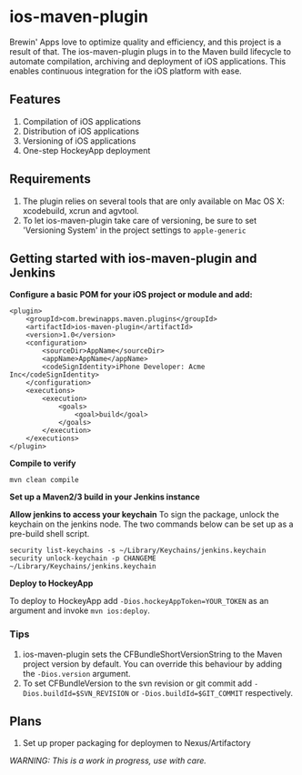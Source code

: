 # ios-maven-plugin

Brewin' Apps love to optimize quality and efficiency, and this project is a result of that. The ios-maven-plugin plugs in to the Maven build lifecycle to automate compilation, archiving and deployment of iOS applications. This enables continuous integration for the iOS platform with ease.

## Features
1. Compilation of iOS applications
2. Distribution of iOS applications
3. Versioning of iOS applications
4. One-step HockeyApp deployment

## Requirements
1. The plugin relies on several tools that are only available on Mac OS X: xcodebuild, xcrun and agvtool.
2. To let ios-maven-plugin take care of versioning, be sure to set 'Versioning System' in the project settings to `apple-generic`

## Getting started with ios-maven-plugin and Jenkins
**Configure a basic POM for your iOS project or module and add:**

    <plugin>
        <groupId>com.brewinapps.maven.plugins</groupId>
        <artifactId>ios-maven-plugin</artifactId>
        <version>1.0</version>
        <configuration>
            <sourceDir>AppName</sourceDir>
            <appName>AppName</appName>
            <codeSignIdentity>iPhone Developer: Acme Inc</codeSignIdentity>
        </configuration>
        <executions>
            <execution>
                <goals>
                    <goal>build</goal>
                </goals>
            </execution>
        </executions>
    </plugin>

**Compile to verify**

    mvn clean compile

**Set up a Maven2/3 build in your Jenkins instance**

**Allow jenkins to access your keychain**
To sign the package, unlock the keychain on the jenkins node. The two commands below can be set up as a pre-build shell script.

    security list-keychains -s ~/Library/Keychains/jenkins.keychain
    security unlock-keychain -p CHANGEME ~/Library/Keychains/jenkins.keychain


**Deploy to HockeyApp**

To deploy to HockeyApp add `-Dios.hockeyAppToken=YOUR_TOKEN` as an argument and invoke `mvn ios:deploy`.

### Tips
1. ios-maven-plugin sets the CFBundleShortVersionString to the Maven project version by default. You can override this behaviour by adding the `-Dios.version` argument.
2. To set CFBundleVersion to the svn revision or git commit add `-Dios.buildId=$SVN_REVISION` or `-Dios.buildId=$GIT_COMMIT` respectively.

## Plans
1. Set up proper packaging for deploymen to Nexus/Artifactory

*WARNING: This is a work in progress, use with care.*